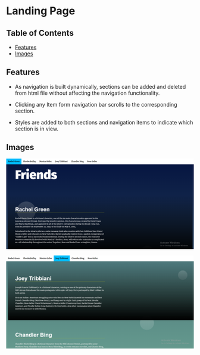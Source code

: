 # Landing Page

## Table of Contents

* [Features](#features)
* [Images](#images)

## Features

* As navigation is built dynamically, sections can be added and deleted from html file without affecting the navigation functionality.

* Clicking any Item form navigation bar scrolls to the corresponding section.

* Styles are added to both sections and navigation items to indicate which section is in view.


## Images
![img_1.png](images/img_1.png)

![img.png](images/img.png)